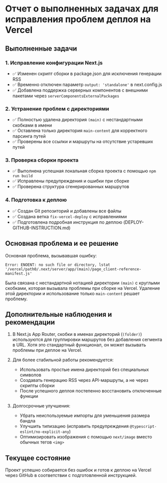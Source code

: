 # Отчет о выполненных задачах для исправления проблем деплоя на Vercel

## Выполненные задачи

### 1. Исправление конфигурации Next.js
- ✅ Изменен скрипт сборки в package.json для исключения генерации RSS 
- ✅ Временно отключен параметр `output: 'standalone'` в next.config.js
- ✅ Добавлена поддержка серверных компонентов с внешними пакетами через `serverComponentsExternalPackages`

### 2. Устранение проблем с директориями
- ✅ Полностью удалена директория `(main)` с нестандартными скобками в имени
- ✅ Оставлена только директория `main-content` для корректного парсинга путей
- ✅ Проверены все ссылки и маршруты на отсутствие устаревших путей

### 3. Проверка сборки проекта
- ✅ Выполнена успешная локальная сборка проекта с помощью `npm run build`
- ✅ Исправлены предупреждения и ошибки при сборке
- ✅ Проверена структура сгенерированных маршрутов

### 4. Подготовка к деплою
- ✅ Создан Git репозиторий и добавлены все файлы
- ✅ Создана ветка `fix-vercel-deploy` с исправлениями
- ✅ Подготовлена подробная инструкция по деплою (DEPLOY-GITHUB-INSTRUCTION.md)

## Основная проблема и ее решение

Основная проблема, вызывавшая ошибку:
```
Error: ENOENT: no such file or directory, lstat '/vercel/path0/.next/server/app/(main)/page_client-reference-manifest.js'
```

Была связана с нестандартной нотацией директории `(main)` с круглыми скобками, которая вызывала проблемы при сборке на Vercel. Удаление этой директории и использование только `main-content` решает проблему.

## Дополнительные наблюдения и рекомендации

1. В Next.js App Router, скобки в именах директорий (`(folder)`) используются для группировки маршрутов без добавления сегмента в URL. Хотя это стандартный функционал, он может вызывать проблемы при деплое на Vercel.

2. Для более стабильной работы рекомендуется:
   - Использовать простые имена директорий без специальных символов
   - Создавать генерацию RSS через API-маршруты, а не через скрипты сборки
   - После успешного деплоя постепенно восстановить отключенные функции

3. Долгосрочные улучшения:
   - Убрать неиспользуемые импорты для уменьшения размера бандла
   - Улучшить типизацию (исправить предупреждения `@typescript-eslint/no-explicit-any`)
   - Оптимизировать изображения с помощью `next/image` вместо обычных тегов `<img>`

## Текущее состояние

Проект успешно собирается без ошибок и готов к деплою на Vercel через GitHub в соответствии с подготовленной инструкцией. 